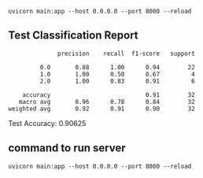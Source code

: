 ``` 
uvicorn main:app --host 0.0.0.0 --port 8000 --reload
```

## Test Classification Report
```
              precision    recall  f1-score   support

         0.0       0.88      1.00      0.94        22
         1.0       1.00      0.50      0.67         4
         2.0       1.00      0.83      0.91         6

    accuracy                           0.91        32
   macro avg       0.96      0.78      0.84        32
weighted avg       0.92      0.91      0.90        32

```

Test Accuracy: 0.90625


## command to run server

``` 
uvicorn main:app --host 0.0.0.0 --port 8000 --reload
```
